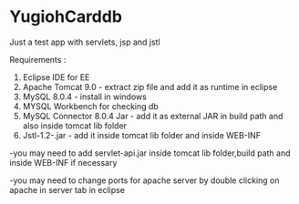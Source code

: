 # YugiohCarddb
Just a test app with servlets, jsp and jstl

Requirements : 

1. Eclipse IDE for EE
2. Apache Tomcat 9.0 - extract zip file and add it as runtime in eclipse
3. MySQL 8.0.4 - install in windows
4. MYSQL Workbench for checking db
5. MySQL Connector 8.0.4 Jar - add it as external JAR in build path and also inside tomcat lib folder
6. Jstl-1.2-.jar - add it inside tomcat lib folder and inside WEB-INF

-you may need to add servlet-api.jar inside tomcat lib folder,build path and inside WEB-INF if necessary

-you may need to change ports for apache server by double clicking on apache in server tab in eclipse
